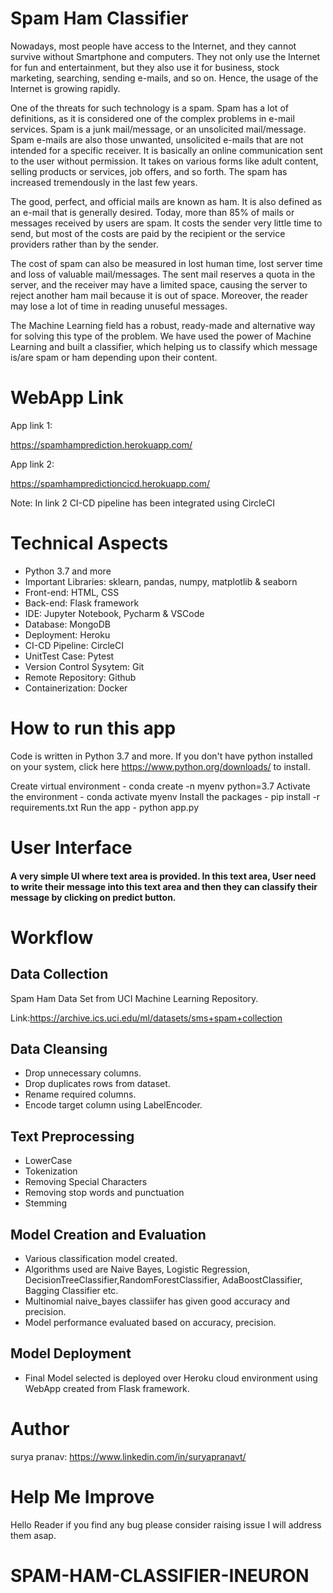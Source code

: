 # Spam Ham Classifier

Nowadays, most people have access to the Internet, and they cannot survive without Smartphone and computers. They not only use the Internet for fun and entertainment, but they also use it for business, stock marketing, searching, sending e-mails, and so on. Hence, the usage of the Internet is growing rapidly. 

One of the threats for such technology is a spam. Spam has a lot of definitions, as it is considered one of the complex problems in e-mail services. Spam is a junk mail/message, or an unsolicited mail/message. Spam e-mails are also those unwanted, unsolicited e-mails that are not intended for a specific receiver. It is basically an online communication sent to the user without permission. It takes on various forms like adult content, selling products or services, job offers, and so forth. The spam has increased tremendously in the last few years.
 
The good, perfect, and official mails are known as ham. It is also defined as an e-mail that is generally desired.
Today, more than 85% of mails or messages received by users are spam. It costs the sender very little time to send, but most of the costs are paid by the recipient or the service providers rather than by the sender. 

The cost of spam can also be measured in lost human time, lost server time and loss of valuable
mail/messages. The sent mail reserves a quota in the server, and the receiver may have a limited space, causing the server to reject another ham mail because it is out of space. Moreover, the reader may lose a lot of time
in reading unuseful messages. 

The Machine Learning field has a robust, ready-made and alternative way for solving this type of the problem.
We have used the power of Machine Learning and built a classifier, which helping us to classify which message is/are spam or ham depending upon their content. 


# WebApp Link

App link 1: 

https://spamhamprediction.herokuapp.com/

App link 2: 

https://spamhampredictioncicd.herokuapp.com/

Note: In link 2 CI-CD pipeline has been integrated using CircleCI


# Technical Aspects

- Python 3.7 and more
- Important Libraries: sklearn, pandas, numpy, matplotlib & seaborn
- Front-end: HTML, CSS
- Back-end: Flask framework
- IDE: Jupyter Notebook, Pycharm & VSCode
- Database: MongoDB
- Deployment: Heroku
- CI-CD Pipeline: CircleCI
- UnitTest Case: Pytest
- Version Control Sysytem: Git
- Remote Repository: Github
- Containerization: Docker

# How to run this app
Code is written in Python 3.7 and more. If you don't have python installed on your system, click here https://www.python.org/downloads/ to install.

Create virtual environment - conda create -n myenv python=3.7
Activate the environment - conda activate myenv
Install the packages - pip install -r requirements.txt
Run the app - python app.py

# User Interface

#### A very simple UI where text area is provided. In this text area, User need to write their message into this text area and then they can classify their message by clicking on predict button.

# Workflow

## Data Collection
Spam Ham Data Set from UCI Machine Learning Repository.

Link:https://archive.ics.uci.edu/ml/datasets/sms+spam+collection

## Data Cleansing
- Drop unnecessary columns.
- Drop duplicates rows from dataset.
- Rename required columns.
- Encode target column using LabelEncoder.

## Text Preprocessing
- LowerCase
- Tokenization
- Removing Special Characters
- Removing stop words and punctuation
- Stemming

## Model Creation and Evaluation
- Various classification model created. 
- Algorithms used are Naive Bayes, Logistic Regression, DecisionTreeClassifier,RandomForestClassifier, AdaBoostClassifier, Bagging Classifier etc.
- Multinomial naive_bayes classiifer has given good accuracy and precision.
- Model performance evaluated based on accuracy, precision.

## Model Deployment
- Final Model selected is deployed over Heroku cloud environment using WebApp created from Flask framework.

# Author
surya pranav: https://www.linkedin.com/in/suryapranavt/

# Help Me Improve
Hello Reader if you find any bug please consider raising issue I will address them asap.
# SPAM-HAM-CLASSIFIER-INEURON
